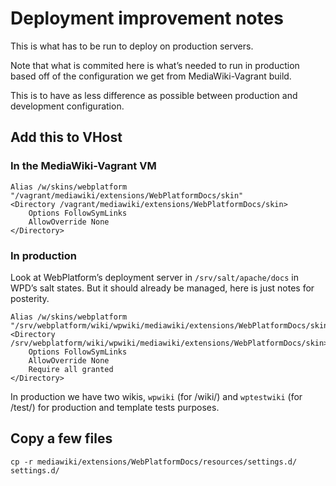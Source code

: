 # Deployment improvement notes

This is what has to be run to deploy on production servers.

Note that what is commited here is what’s needed to run in production based off of the configuration we get from MediaWiki-Vagrant build.

This is to have as less difference as possible between production and development configuration.


## Add this to VHost


### In the MediaWiki-Vagrant VM

    Alias /w/skins/webplatform "/vagrant/mediawiki/extensions/WebPlatformDocs/skin"
    <Directory /vagrant/mediawiki/extensions/WebPlatformDocs/skin>
        Options FollowSymLinks
        AllowOverride None
    </Directory>

### In production

Look at WebPlatform’s deployment server in `/srv/salt/apache/docs` in WPD’s salt states. But it should already be managed, here is just notes for posterity.

    Alias /w/skins/webplatform "/srv/webplatform/wiki/wpwiki/mediawiki/extensions/WebPlatformDocs/skin"
    <Directory /srv/webplatform/wiki/wpwiki/mediawiki/extensions/WebPlatformDocs/skin>
        Options FollowSymLinks
        AllowOverride None
        Require all granted
    </Directory>

In production we have two wikis, `wpwiki` (for /wiki/) and `wptestwiki` (for /test/) for production and template tests purposes.


## Copy a few files

    cp -r mediawiki/extensions/WebPlatformDocs/resources/settings.d/ settings.d/

